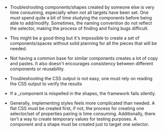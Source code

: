 - Troubleshooting components/shapes created by someone else is very time consuming, especially when not all targets have been set. One must spend quite a bit of time studying the components before being able to add/modify. Sometimes, the naming convention do not reflect the selector, making the process of finding and fixing bugs difficult. 

- This might be a good thing but it's impossible to create a set of components/spaces without solid planning for all the pieces that will be needed. 

- Not having a common base for similar components creates a lot of copy and pastes. It also doesn't encourages consistency between different components or reusability. 

- Troubleshooting the CSS output is not easy, one must rely on reading the CSS output to verify the results

- If a _component is mispelled in the shapes, the framework fails silently. 

- Generally, implementing styles feels more complicated than needed. A flat CSS must be created first, if not, the process for creating one selector/set of properties pairing is time consuming. Additionally, there isn't a way to create temporary values for testing purposes. A component and a shape must be created just to target one selector. 
